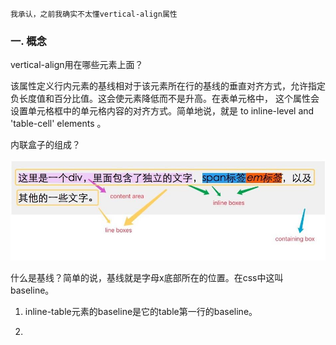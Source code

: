 
    我承认，之前我确实不太懂vertical-align属性

### 一. 概念

 vertical-align用在哪些元素上面？

 该属性定义行内元素的基线相对于该元素所在行的基线的垂直对齐方式，允许指定负长度值和百分比值。这会使元素降低而不是升高。在表单元格中，
 这个属性会设置单元格框中的单元格内容的对齐方式。简单地说，就是 to inline-level and 'table-cell' elements 。

 内联盒子的组成？

 ![内联盒子的组成](/img/va1.jpg)

 什么是基线？简单的说，基线就是字母x底部所在的位置。在css中这叫baseline。

 1. inline-table元素的baseline是它的table第一行的baseline。

 2.